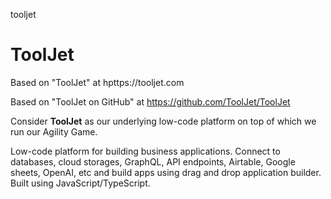 tooljet
# ToolJet

Based on "ToolJet" at hpttps://tooljet.com

Based on "ToolJet on GitHub" at https://github.com/ToolJet/ToolJet

Consider **ToolJet** as our underlying low-code platform on top of which we run our Agility Game.

Low-code platform for building business applications. Connect to databases, cloud storages, GraphQL, API endpoints, Airtable, Google sheets, OpenAI, etc and build apps using drag and drop application builder. Built using JavaScript/TypeScript.
